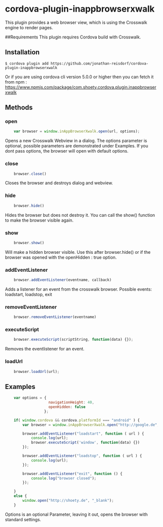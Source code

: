# cordova-plugin-inappbrowserxwalk

This plugin provides a web browser view, which is using the Crosswalk engine
to render pages.

##Requirements
This plugin requires Cordova build with Crosswalk.


## Installation

    $ cordova plugin add https://github.com/jonathan-reisdorf/cordova-plugin-inappbrowserxwalk

Or if you are using cordova cli version 5.0.0 or higher then you can fetch it from npm :
https://www.npmjs.com/package/com.shoety.cordova.plugin.inappbrowserxwalk

## Methods

### open
```js
	var browser = window.inAppBrowserXwalk.open(url, options);
```
Opens a new Crosswalk Webview in a dialog. The options parameter is optional, possible parameters
are demonstrated under Examples. If you dont pass options, the browser will open with default options.

### close
```js
	browser.close()
```
Closes the browser and destroys dialog and webview.

### hide
```js
	browser.hide()
```
Hides the browser but does not destroy it. You can call the show() function to make the browser
visible again.

### show
```js
	browser.show()
```
Will make a hidden browser visible. Use this after browser.hide() or if the browser was opened
with the openHidden : true option.

### addEventListener
```js
	browser.addEventListener(eventname, callback)
```
Adds a listener for an event from the crosswalk browser.
Possible events: loadstart, loadstop, exit

### removeEventListener
```js
	browser.removeEventListener(eventname)
```
### executeScript
```js
	browser.executeScript(scriptString, function(data) {});
```
Removes the eventlistener for an event.

### loadUrl
```js
	browser.loadUrl(url);
```

## Examples
```js
	var options = {
    				navigationHeight: 40,
                    openHidden: false
		          };

    if( window.cordova && cordova.platformId === "android" ) {
		var browser = window.inAppBrowserXwalk.open("http://google.de", options);

		browser.addEventListener("loadstart", function ( url ) {
            console.log(url);
            browser.executeScript('window', function(data) {})
        });

        browser.addEventListener("loadstop", function ( url ) {
            console.log(url);
        });

        browser.addEventListener("exit", function () {
            console.log("browser closed");
        });

	}
	else {
		window.open("http://shoety.de", "_blank");
	}
```

Options is an optional Parameter, leaving it out, opens the browser with standard settings.
